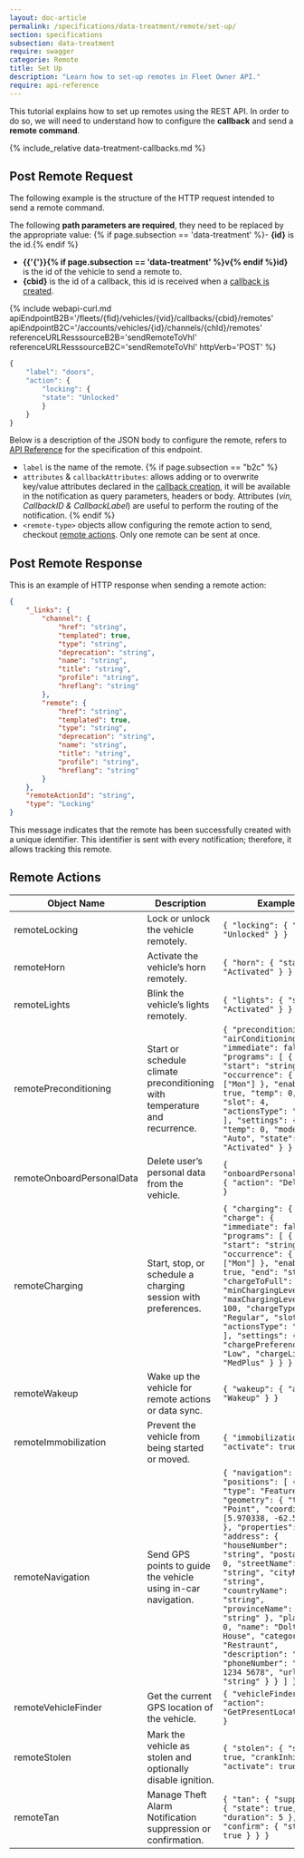```yaml
---
layout: doc-article
permalink: /specifications/data-treatment/remote/set-up/
section: specifications
subsection: data-treatment
require: swagger
categorie: Remote
title: Set Up
description: "Learn how to set-up remotes in Fleet Owner API."
require: api-reference
---
```

This tutorial explains how to set up remotes using the REST API. In order to do so, we will need to understand how to configure the **callback** and send a **remote command**.

{% include_relative data-treatment-callbacks.md %}

## Post Remote Request

The following example is the structure of the HTTP request intended to send a remote command. 

The following **path parameters are required**, they need to be replaced by the appropriate value:
{% if page.subsection == 'data-treatment' %}- **{id}** is the id.{% endif %}
- **{{'{'}}{% if page.subsection == 'data-treatment' %}v{% endif %}id}** is the id of the vehicle to send a remote to.
- **{cbid}** is the id of a callback, this id is received when a [callback is created](#post-callback).

{% include webapi-curl.md
   apiEndpointB2B='/fleets/{fid}/vehicles/{vid}/callbacks/{cbid}/remotes'
   apiEndpointB2C='/accounts/vehicles/{id}/channels/{chId}/remotes'
   referenceURLResssourceB2B='sendRemoteToVhl'
   referenceURLResssourceB2C='sendRemoteToVhl'
   httpVerb='POST'
%}

```js
{
    "label": "doors",
    "action": {
        "locking": {
        "state": "Unlocked"
        }
    }
}
```

Below is a description of the JSON body to configure the remote, refers to [API Reference]({{site.baseurl}}/webapi/{{page.subsection}}/api-reference/references/#operation/sendRemoteToVhl) for the specification of this endpoint.

- `label` is the name of the remote.
{% if page.subsection == "b2c" %}
- `attributes` & `callbackAttributes`: allows adding or to overwrite key/value attributes declared in the [callback creation](#post-callback), it will be available in the notification as query parameters, headers or body. Attributes (*vin, CallbackID & CallbackLabel*) are useful to perform the routing of the notification.
{% endif %}
- `<remote-type>` objects allow configuring the remote action to send, checkout [remote actions](#remote-actions). Only one remote can be sent at once.


## Post Remote Response

This is an example of HTTP response when sending a remote action:

```json
{
    "_links": {
        "channel": {
            "href": "string",
            "templated": true,
            "type": "string",
            "deprecation": "string",
            "name": "string",
            "title": "string",
            "profile": "string",
            "hreflang": "string"
        },
        "remote": {
            "href": "string",
            "templated": true,
            "type": "string",
            "deprecation": "string",
            "name": "string",
            "title": "string",
            "profile": "string",
            "hreflang": "string"
        }
    },
    "remoteActionId": "string",
    "type": "Locking"
}
```

This message indicates that the remote has been successfully created with a unique identifier. This identifier is sent with every notification; therefore, it allows tracking this remote.

## Remote Actions

| Object Name               | Description                                                                | Example                                                                                                                                                                                                                                                                                                                                                                                                                                                  |
| ------------------------- | -------------------------------------------------------------------------- | -------------------------------------------------------------------------------------------------------------------------------------------------------------------------------------------------------------------------------------------------------------------------------------------------------------------------------------------------------------------------------------------------------------------------------------------------------- |
| remoteLocking             | Lock or unlock the vehicle remotely.                                       | `{ "locking": { "state": "Unlocked" } }`                                                                                                                                                                                                                                                                                                                                                                                                                 |
| remoteHorn                | Activate the vehicle’s horn remotely.                                      | `{ "horn": { "state": "Activated" } }`                                                                                                                                                                                                                                                                                                                                                                                                                   |
| remoteLights              | Blink the vehicle’s lights remotely.                                       | `{ "lights": { "state": "Activated" } }`                                                                                                                                                                                                                                                                                                                                                                                                                 |
| remotePreconditioning     | Start or schedule climate preconditioning with temperature and recurrence. | `{ "preconditioning": { "airConditioning": { "immediate": false, "programs": [ { "start": "string", "occurrence": { "day": ["Mon"] }, "enabled": true, "temp": 0, "slot": 4, "actionsType": "Set" } ], "settings": { "temp": 0, "mode": "Auto", "state": "Activated" } } } }`                                                                                                                                                                            |
| remoteOnboardPersonalData | Delete user’s personal data from the vehicle.                              | `{ "onboardPersonalData": { "action": "Delete" } }`                                                                                                                                                                                                                                                                                                                                                                                                      |
| remoteCharging            | Start, stop, or schedule a charging session with preferences.              | `{ "charging": { "charge": { "immediate": false, "programs": [ { "start": "string", "occurrence": { "day": ["Mon"] }, "enabled": true, "end": "string", "chargeToFull": true, "minChargingLevel": 50, "maxChargingLevel": 100, "chargeType": "Regular", "slot": 2, "actionsType": "Set" } ], "settings": { "chargePreferenceRate": "Low", "chargeLimit": "MedPlus" } } } }`                                                                              |
| remoteWakeup              | Wake up the vehicle for remote actions or data sync.                       | `{ "wakeup": { "action": "Wakeup" } }`                                                                                                                                                                                                                                                                                                                                                                                                                   |
| remoteImmobilization      | Prevent the vehicle from being started or moved.                           | `{ "immobilization": { "activate": true } }`                                                                                                                                                                                                                                                                                                                                                                                                             |
| remoteNavigation          | Send GPS points to guide the vehicle using in-car navigation.              | `{ "navigation": { "positions": [ { "type": "Feature", "geometry": { "type": "Point", "coordinates": [5.970338, -62.536239] }, "properties": { "address": { "houseNumber": "string", "postalCode": 0, "streetName": "string", "cityName": "string", "countryName": "string", "provinceName": "string" }, "placeid": 0, "name": "Doltone House", "category": "Restraunt", "description": "", "phoneNumber": "+61 2 1234 5678", "url": "string" } } ] } }` |
| remoteVehicleFinder       | Get the current GPS location of the vehicle.                               | `{ "vehicleFinder": { "action": "GetPresentLocation" } }`                                                                                                                                                                                                                                                                                                                                                                                                |
| remoteStolen              | Mark the vehicle as stolen and optionally disable ignition.                | `{ "stolen": { "state": true, "crankInhibit": { "activate": true } } }`                                                                                                                                                                                                                                                                                                                                                                                  |
| remoteTan                 | Manage Theft Alarm Notification suppression or confirmation.               | `{ "tan": { "suppress": { "state": true, "duration": 5 }, "confirm": { "state": true } } }`                                                                                                                                                                                                                                                                                                                                                              |
